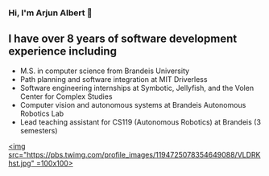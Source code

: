 ### Hi, I'm Arjun Albert 👋

## I have over 8 years of software development experience including
- M.S. in computer science from Brandeis University
- Path planning and software integration at MIT Driverless
- Software engineering internships at Symbotic, Jellyfish, and the Volen Center for Complex Studies
- Computer vision and autonomous systems at Brandeis Autonomous Robotics Lab
- Lead teaching assistant for CS119 (Autonomous Robotics) at Brandeis (3 semesters)

[<img src="https://pbs.twimg.com/profile_images/1194725078354649088/VLDRKhst.jpg" =100x100>](https://www.brandeis.edu/)

<!--
**ArjunAlbertDev/arjunalbertdev** is a ✨ _special_ ✨ repository because its `README.md` (this file) appears on your GitHub profile.

Here are some ideas to get you started:

- 🔭 I’m currently working on ...
- 🌱 I’m currently learning ...
- 👯 I’m looking to collaborate on ...
- 🤔 I’m looking for help with ...
- 💬 Ask me about ...
- 📫 How to reach me: ...
- 😄 Pronouns: ...
- ⚡ Fun fact: ...
-->
